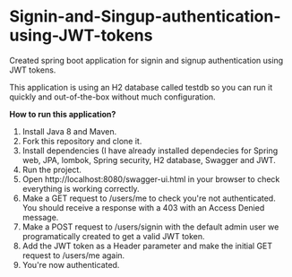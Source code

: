 # Signin-and-Singup-authentication-using-JWT-tokens
Created spring boot application for signin and signup authentication using JWT tokens.

This application is using an H2 database called testdb so you can run it quickly and out-of-the-box without much configuration.

**How to run this application?**
1. Install Java 8 and Maven.
2. Fork this repository and clone it.
3. Install dependencies (I have already installed dependecies for Spring web, JPA, lombok, Spring security, H2 database, Swagger and JWT.
4. Run the project.
5. Open http://localhost:8080/swagger-ui.html in your browser to check everything is working correctly.
6. Make a GET request to /users/me to check you're not authenticated. You should receive a response with a 403 with an Access Denied message.
7. Make a POST request to /users/signin with the default admin user we programatically created to get a valid JWT token.
8. Add the JWT token as a Header parameter and make the initial GET request to /users/me again.
9. You're now authenticated.
